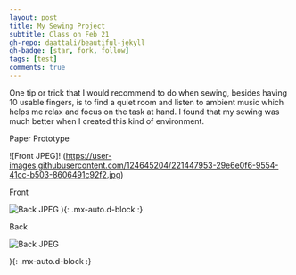 ```yaml
---
layout: post
title: My Sewing Project
subtitle: Class on Feb 21
gh-repo: daattali/beautiful-jekyll
gh-badge: [star, fork, follow]
tags: [test]
comments: true
---
```


One tip or trick that I would recommend to do when sewing, besides having 10 usable fingers, is to find a quiet room and listen to ambient music which helps me relax and focus on the task at hand. I found that my sewing was much better when I created this kind of environment.





Paper Prototype

![Front JPEG]! (https://user-images.githubusercontent.com/124645204/221447953-29e6e0f6-9554-41cc-b503-8606491c92f2.jpg)



Front

![Back JPEG](![unnamed-3](https://user-images.githubusercontent.com/124645204/221447999-40b2e7aa-85c0-48e6-b048-f78eb55ca6fc.jpg)
)
){: .mx-auto.d-block :}

Back


![Back JPEG](https://user-images.githubusercontent.com/124645204/221448030-0c3d16f7-c35f-40d6-adf9-57c08af08553.jpg)

){: .mx-auto.d-block :}

